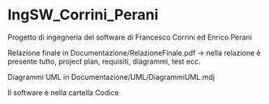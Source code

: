 # IngSW_Corrini_Perani
Progetto di ingegneria del software di Francesco Corrini ed Enrico Perani

Relazione finale in Documentazione/RelazioneFinale.pdf -> nella relazione è presente tutto, project plan, requisiti, diagrammi, test ecc.

Diagrammi UML in Documentazione/UML/DiagrammiUML.mdj

Il software è nella cartella Codice
